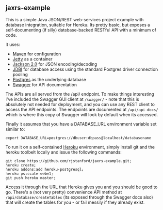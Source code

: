 ## jaxrs-example

This is a simple Java JSON/REST web-services project example with database integration, suitable for Heroku.  Its pretty basic, but exposes a self-documenting (if silly) database-backed RESTful API with a minimum of code. 

It uses:

* [Maven](http://maven.apache.org/) for configuration
* [Jetty](http://www.eclipse.org/jetty/) as a container
* [Jackson 2.0](http://jackson.codehaus.org/) for JSON encoding/decoding
* [JDBI](http://jdbi.org) for database access using the standard Postgres driver connection pooling
* [Postgres](http://www.postgresql.org) as the underlying database
* [Swagger](https://developers.helloreverb.com/swagger/) for API documentation

The APIs are all served from the /api/ endpoint.  To make things interesting I've included the Swagger GUI client at ```/swagger/``` - note that this is absolutely not needed for deployment, and you can use any REST client to access the API endpoints.  The endpoints are documented at ```/api/api-docs/``` which is where this copy of Swagger will look by default when its accessed.

Finally it assumes that you have a DATABASE_URL environment variable set similar to:
```
export DATABASE_URL=postgres://dbuser:dbpass@localhost/databasename
```

To run it on a self-contained [Heroku](https://get.heroku.com) environment, simply install git and the heroku toolbelt locally and issue the following commands:
```
git clone https://github.com/rjstanford/jaxrs-example.git;
heroku create;
heroku addons:add heroku-postgresql;
heroku ps:scale web=1;
git push heroku master;
```

Access it through the URL that Heroku gives you and you should be good to go.  There's a (not very pretty) convenience API method at ```/api/database/createTables``` (its exposed through the Swagger docs also) that will create the tables for you - or fail messily if they already exist.
